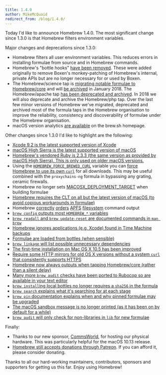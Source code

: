 ```yaml
---
title: 1.4.0
author: MikeMcQuaid
redirect_from: /blog/1.4.0/
---
```

Today I'd like to announce Homebrew 1.4.0. The most significant change since 1.3.0 is that Homebrew filters environment variables.

Major changes and deprecations since 1.3.0:

- Homebrew filters all user environment variables. This reduces errors in installing formulae from source and in Homebrew commands.
- Homebrew's "bottle hooks" [have been removed](https://github.com/Homebrew/brew/pull/3510). These were added originally to remove Boxen's monkey-patching of Homebrew's internal, private APIs but are no longer necessary for or used by Boxen.
- The Homebrew/science tap is [migrating notable formulae to Homebrew/core](https://github.com/Homebrew/homebrew-science/issues/6331) and will [be archived](https://github.com/Homebrew/homebrew-science/issues/6365) in January 2018. The Homebrew/apache tap [has been deprecated and archived](https://github.com/Homebrew/brew/pull/3274). In 2018 we will also deprecate and archive the Homebrew/php tap. Over the last few minor versions of Homebrew we've migrated, deprecated and archived most of the formula taps in the Homebrew organisation to improve the reliability, consistency and discoverability of formulae under the Homebrew organisation.
- macOS version analytics [are available](https://brew.sh/analytics/os-version/) on the brew.sh homepage.

Other changes since 1.3.0 I'd like to highlight are the following:

- [Xcode 9.2  is the latest supported version of Xcode](https://github.com/Homebrew/brew/pull/3542)
- [macOS High Sierra is the latest supported version of macOS](https://github.com/Homebrew/brew/pull/3121)
- [Homebrew's vendored Ruby is 2.3.3 (the same version as provided by macOS High Sierra). This is only used on older macOS versions.](https://github.com/Homebrew/brew/pull/3164)
- Using the [`HOMEBREW_FORCE_BREWED_CURL`](https://github.com/Homebrew/brew/pull/3533) variable you can [force Homebrew to use its own `curl`](https://github.com/Homebrew/brew/pull/3482) for all downloads. This may be useful combined with the `proxychains-ng` formula in bypassing any grating, ceramic firewalls.
- Homebrew no longer sets [MACOSX_DEPLOYMENT_TARGET](https://github.com/Homebrew/brew/pull/3464) when building formulae
- [Homebrew requires the CLT on all but the latest version of macOS (to avoid copious workarounds in formulae)](https://github.com/Homebrew/brew/pull/3453)
- Homebrew [correctly](https://github.com/Homebrew/brew/pull/3316) [orders](https://github.com/Homebrew/brew/pull/3347) [APFS](https://github.com/Homebrew/brew/pull/3380) [filesystem](https://github.com/Homebrew/brew/pull/3430) command output
- [`brew config` outputs most `HOMEBREW_*` variables](https://github.com/Homebrew/brew/pull/3420)
- [`brew readall` and `brew update-reset` are documented commands in `man brew`](https://github.com/Homebrew/brew/pull/3368)
- [Homebrew ignores applications (e.g. Xcode) found in Time Machine backups](https://github.com/Homebrew/brew/pull/3273)
- [Formulae are loaded from bottles (when sensible)](https://github.com/Homebrew/brew/pull/3176)
- [`brew linkage` will list possible unnecessary dependencies](https://github.com/Homebrew/brew/pull/3103)
- [The first-time installation on Mac OS X 10.5 has been improved](https://github.com/Homebrew/brew/pull/3158)
- [Require some HTTP mirrors for old OS X versions without a system `curl` that consistently supports HTTPS](https://github.com/Homebrew/brew/pull/3151)
- [Homebrew now always outputs when tapping Homebrew/core (rather than a silent delay)](https://github.com/Homebrew/brew/pull/3135)
- [Many more `brew audit` checks have been ported to Rubocop so are available in your text editor](https://github.com/Homebrew/brew/pull/2982)
- [`brew install`ing local bottles no longer requires a `sha256` in the formula](https://github.com/Homebrew/brew/pull/3105)
- [`brew search` explains what it's searching for at each stage](https://github.com/Homebrew/brew/pull/3059)
- [`brew pin` documentation explains when and why pinned formulae may be upgraded](https://github.com/Homebrew/brew/pull/3043)
- [The macOS sandbox message is no longer printed (as it has been on by default for a while)](https://github.com/Homebrew/brew/pull/3016)
- [`brew audit` will only check for non-libraries in `lib` for new formulae](https://github.com/Homebrew/brew/pull/2997)

Finally:

- Thanks to our new sponsor, [CommsWorld](https://www.commsworld.com), for hosting our physical hardware. This was particularly helpful for the macOS 10.13 release.
- [Homebrew still accepts donations through Patreon](https://www.patreon.com/homebrew). If you can afford it, please consider donating.

Thanks to all our hard-working maintainers, contributors, sponsors and supporters for getting us this far. Enjoy using Homebrew!
